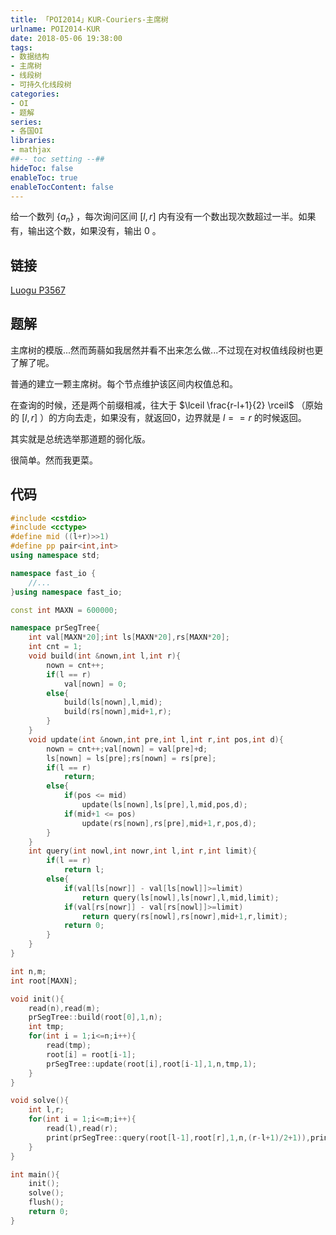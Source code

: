 ```yaml
---
title: 「POI2014」KUR-Couriers-主席树
urlname: POI2014-KUR
date: 2018-05-06 19:38:00
tags:
- 数据结构
- 主席树
- 线段树
- 可持久化线段树
categories: 
- OI
- 题解
series:
- 各国OI
libraries:
- mathjax 
##-- toc setting --##
hideToc: false
enableToc: true
enableTocContent: false
---
```


给一个数列 $\{a_n\}$ ，每次询问区间 $[l,r]$ 内有没有一个数出现次数超过一半。如果有，输出这个数，如果没有，输出 $0$ 。

<!--more-->

## 链接

[Luogu P3567](https://www.luogu.org/problemnew/show/P3567)

## 题解

主席树的模版...然而蒟蒻如我居然并看不出来怎么做...不过现在对权值线段树也更了解了呢。

普通的建立一颗主席树。每个节点维护该区间内权值总和。

在查询的时候，还是两个前缀相减，往大于 $\lceil \frac{r-l+1}{2} \rceil$ （原始的 $[l,r]$ ）的方向去走，如果没有，就返回0，边界就是 $l == r$ 的时候返回。

其实就是总统选举那道题的弱化版。

很简单。然而我更菜。

## 代码


```cpp
#include <cstdio>
#include <cctype>
#define mid ((l+r)>>1)
#define pp pair<int,int>
using namespace std;

namespace fast_io {
    //...
}using namespace fast_io;

const int MAXN = 600000;

namespace prSegTree{
    int val[MAXN*20];int ls[MAXN*20],rs[MAXN*20];
    int cnt = 1;
    void build(int &nown,int l,int r){
        nown = cnt++;
        if(l == r)
            val[nown] = 0;
        else{
            build(ls[nown],l,mid);
            build(rs[nown],mid+1,r);
        }
    }
    void update(int &nown,int pre,int l,int r,int pos,int d){
        nown = cnt++;val[nown] = val[pre]+d;
        ls[nown] = ls[pre];rs[nown] = rs[pre];
        if(l == r)
            return;
        else{
            if(pos <= mid)
                update(ls[nown],ls[pre],l,mid,pos,d);
            if(mid+1 <= pos)
                update(rs[nown],rs[pre],mid+1,r,pos,d);
        }
    }
    int query(int nowl,int nowr,int l,int r,int limit){
        if(l == r)
            return l;
        else{
            if(val[ls[nowr]] - val[ls[nowl]]>=limit)
                return query(ls[nowl],ls[nowr],l,mid,limit);
            if(val[rs[nowr]] - val[rs[nowl]]>=limit)
                return query(rs[nowl],rs[nowr],mid+1,r,limit);
            return 0;
        }
    }
}

int n,m;
int root[MAXN];

void init(){
    read(n),read(m);
    prSegTree::build(root[0],1,n);
    int tmp;
    for(int i = 1;i<=n;i++){
        read(tmp);
        root[i] = root[i-1];
        prSegTree::update(root[i],root[i-1],1,n,tmp,1);
    }
}

void solve(){
    int l,r;
    for(int i = 1;i<=m;i++){
        read(l),read(r);
        print(prSegTree::query(root[l-1],root[r],1,n,(r-l+1)/2+1)),print('\n');
    }
}

int main(){
    init();
    solve();
    flush();
    return 0;
}
```

